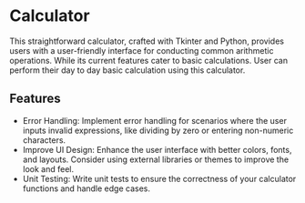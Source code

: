 
# Calculator
This straightforward calculator, crafted with Tkinter and Python, provides users with a user-friendly interface for conducting common arithmetic operations. While its current features cater to basic calculations. User can perform their day to day basic calculation using this calculator.

## Features

- Error Handling: Implement error handling for scenarios where the user inputs invalid expressions, like dividing by zero or entering non-numeric characters.
- Improve UI Design: Enhance the user interface with better colors, fonts, and layouts. Consider using external libraries or themes to improve the look and feel.
- Unit Testing: Write unit tests to ensure the correctness of your calculator functions and handle edge cases.

